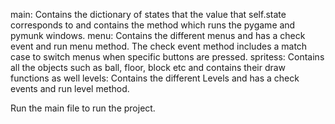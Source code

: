 main: Contains the dictionary of states that the value that self.state corresponds to and contains the method which runs the pygame and pymunk windows.
menu: Contains the different menus and has a check event and run menu method. The check event method includes a match case to switch menus when specific buttons are pressed.
spritess: Contains all the objects such as ball, floor, block etc and contains their draw functions as well
levels: Contains the different Levels and has a check events and run level method.

Run the main file to run the project.
